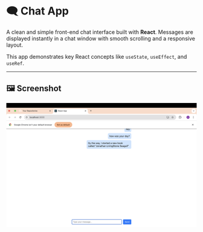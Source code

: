 # 🗨️ Chat App

A clean and simple front-end chat interface built with **React**. Messages are displayed instantly in a chat window with smooth scrolling and a responsive layout.

This app demonstrates key React concepts like `useState`, `useEffect`, and `useRef`.

---

## 🖼️ Screenshot

![Chat Screenshot](./chat.png)




